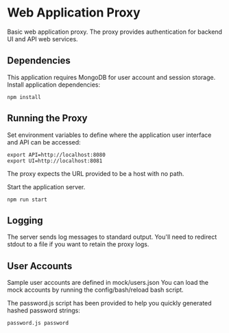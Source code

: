 Web Application Proxy
=====================

Basic web application proxy. The proxy provides authentication for backend UI and API
web services.


## Dependencies

This application requires MongoDB for user account and session storage. Install application
dependencies:

    npm install


## Running the Proxy

Set environment variables to define where the application user interface and API can be
accessed:

    export API=http://localhost:8080
    export UI=http://localhost:8081

The proxy expects the URL provided to be a host with no path.

Start the application server.

    npm run start


## Logging

The server sends log messages to standard output. You'll need to redirect stdout to a file
if you want to retain the proxy logs.


## User Accounts

Sample user accounts are defined in mock/users.json  You can load the mock
accounts by running the config/bash/reload bash script.

The password.js script has been provided to help you quickly generated hashed
password strings:

    password.js password

